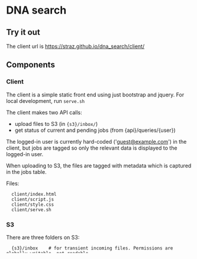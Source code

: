 # DNA search

## Try it out

The client url is https://straz.github.io/dna_search/client/

## Components

### Client

The client is a simple static front end using just bootstrap and jquery.
For local development, run `serve.sh`

The client makes two API calls:
  * upload files to S3 (in `{s3}/inbox/`)
  * get status of current and pending jobs (from {api}/queries/{user})

The logged-in user is currently hard-coded ('guest@example.com') in the client,
but jobs are tagged so only the relevant data is displayed to the logged-in user.

When uploading to S3, the files are tagged with metadata which is captured in the jobs table.

Files:
```
  client/index.html
  client/script.js
  client/style.css
  client/serve.sh
```

### S3

There are three folders on S3:
```
  {s3}/inbox    # for transient incoming files. Permissions are globally writable, not readable.
  {s3}/queries  # incoming files are validated, normalized, and placed here for processing
  {s3}/data     # reference data pulled from NCBI for searching
```

The data folder is a convenient cache for large sequence files downloaded from NCBI. In practice
we don't really need/use it, because the `processor` lambda uses data cached in the `biopython`
lambda layer.

### DynamoDB

There is one table in Dynamo holding all jobs. The fields are:

```
   guid         # primary key
   start_time   # start of job
   email        # email of user who submitted job
   filename     # original filename (directory not included) of file submitted by user
   status       # one of: uploading, uploaded, done, error
   results      # list of dicts. Each describes either sequence matches or errors
```

### SQS

When files arrive in S3, they are minimally processed and a message is queued on SQS for processing.
The worker code is in the `processor` lambda.

### Lambda

There are three Lambdas and one layer

Files:
```
   lambdas/bucket_watcher/
   lambdas/processor/
   lambdas/queries/
   layers/biopython/
```

#### bucket_watcher

`bucket_watcher` watches `{s3}/inbox` for incoming files. When a file is uploaded to S3:
 * the file is validated (trivially)
 * enter record in the database
 * move file to /queries folder
 * send message to SQS to notify workers

#### processor

`processor` listens to the SQS queue for awaiting processing. When a message is received:
 * reference data is loaded (cached in memory, as far as lambda will allow) from the `biopython` layer.
 * the query is retrieved from {s3}/queries
 * search using biopython
 * record results in DynamoDB

#### queries

`queries` listens to http requests from API Gateway. Currently it's open to the public, no authentication.
A query is `GET /queries/{email}`, and returns a list of the database items for that user, including
the status and any results.

#### biopython

The `biopython` layer contains large python libraries and a copy of the reference data files.
These are available to the lambda at runtime, they are mounted in `/opt/data` while the lambda runs.

The `build.sh` script for the layer is basically `pip install` plus `gzip`. You might think it's ok
to build this layer on your mac, but not so. Apparently there are binaries involved, and any error
messages you might see are quite deceptive. So you have to build the layer on a CentOS image
(or an authentic Amazon AMI).

## Install and configure

One of the requirements in this exercise is that local dev install has to be a one-click script.
You can run `start.py` and it'll fire up a local AWS SAM environment (assumes you have docker).
The template file is not properly configured, so this won't do much good. 

I'm not sure I'll have the time it would take to tune the template, so this is mostly to give you
an impression of what a solution might look like.

Files:
```
  aws-template.yaml   # AWS cloud formation template (incomplete and inaccurate)
  start.py            # The one-click script (incomplete)
  layers/build.sh     # A one-click script to build the biopython layer with cached data (works fine)
```
